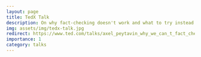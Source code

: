 ```yaml
---
layout: page
title: TedX Talk
description: On why fact-checking doesn't work and what to try instead
img: assets/img/tedx-talk.jpg
redirect: https://www.ted.com/talks/axel_peytavin_why_we_can_t_fact_check_people
importance: 1
category: talks
---
```

